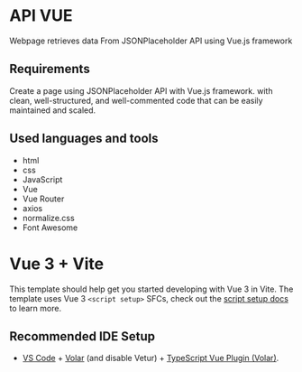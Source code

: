 # API VUE

Webpage retrieves data From JSONPlaceholder API using Vue.js framework

## Requirements

Create a page using JSONPlaceholder API with Vue.js framework. with clean, well-structured, and well-commented code that can be easily maintained and scaled.

## Used languages and tools

- html
- css
- JavaScript
- Vue
- Vue Router
- axios
- normalize.css
- Font Awesome

# Vue 3 + Vite

This template should help get you started developing with Vue 3 in Vite. The template uses Vue 3 `<script setup>` SFCs, check out the [script setup docs](https://v3.vuejs.org/api/sfc-script-setup.html#sfc-script-setup) to learn more.

## Recommended IDE Setup

- [VS Code](https://code.visualstudio.com/) + [Volar](https://marketplace.visualstudio.com/items?itemName=Vue.volar) (and disable Vetur) + [TypeScript Vue Plugin (Volar)](https://marketplace.visualstudio.com/items?itemName=Vue.vscode-typescript-vue-plugin).
